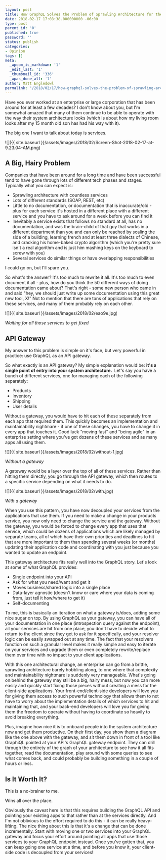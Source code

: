 ```yaml
---
layout: post
title: How GraphQL Solves the Problem of Sprawling Architecture for the Enterprise
date: 2018-02-17 17:08:38.000000000 -06:00
type: post
parent_id: '0'
published: true
password: ''
status: publish
categories:
- Opinion
tags: []
meta:
  _wpcom_is_markdown: '1'
  _edit_last: '1'
  _thumbnail_id: '336'
  _wpas_done_all: '1'
author: Matt Engledowl
permalink: "/2018/02/17/how-graphql-solves-the-problem-of-sprawling-architecture-for-the-enterprise/"
---
```

Have you ever worked at an enterprise or large corporation that has been around for at least a few decades? I don't know about you, but I'm somewhat amazed that many of them continue to be able to operate with the way their system architecture looks (which is about how my living room looks after my 15 month old son has had his way with it).

The big one I want to talk about today is services.

![]({{ site.baseurl }}/assets/images/2018/02/Screen-Shot-2018-02-17-at-9.23.04-AM.png)

## A Big, Hairy Problem

Companies that have been around for a long time and have been successful tend to have gone through lots of different tech phases and stages. Typically what you can expect is:

- Sprawling architecture with countless services
- Lots of different standards (SOAP, REST, etc)
- Little to no documentation, or documentation that is inaccurate/old - plus for each service it's hosted in a different place with a different service and you have to ask around for a week before you can find it
- Inevitably a service exists that follows no standard at all, has no documentation, and was the brain-child of that guy that works in a different department than you and can only be reached by scaling the side of a building, learning french and at least three dialects of Chinese, and cracking his home-baked crypto algorithm (which you're pretty sure isn't a real algorithm and is just him mashing keys on the keyboard to screw with you)
- Several services do similar things or have overlapping responsibilities

I could go on, but I'll spare you.

So what's the answer? It's too much to rewrite it all. It's too much to even document it all - plus, how do you think the 50 different ways of doing documentation came about? That's right - some new person who came in and said "hey, we should just write up some documentation using this great new tool, X!" Not to mention that there are tons of applications that rely on these services, and many of them probably rely on each other.

![]({{ site.baseurl }}/assets/images/2018/02/eao9e.jpg)

_Waiting for all those services to get fixed_

## API Gateway

My answer to this problem is simple on it's face, but very powerful in practice: use GraphQL as an API gateway.

So what exactly is an API gateway? My simple explanation would be: **it's a single point of entry into your system architecture.&nbsp;** Let's say you have a bunch of different services, one for managing each of the following separately:

- Products
- Inventory
- Shipping
- User details

Without a gateway, you would have to hit each of these separately from each app that required them. This quickly becomes an implementation and maintainability nightmare - if one of these changes, you have to change it in every app that touches it. Good luck "moving fast" and "being agile" in an enterprise setting where you've got dozens of these services and as many apps all using them.

![]({{ site.baseurl }}/assets/images/2018/02/without-1.jpg)

_Without a gateway_

A gateway would be a layer over the top of all of these services. Rather than hitting them directly, you go through the API gateway, which then routes to a specific service depending on what it needs to do.

![]({{ site.baseurl }}/assets/images/2018/02/with.jpg)

_With a gateway_

When you use this pattern, you have now decoupled your services from the applications that use them. If you need to make a change in your products service, you now only need to change the service and the gateway. Without the gateway, you would be forced to change every app that uses that service, which could be dozens of applications which are likely managed by separate teams, all of which have their own priorities and deadlines to hit that are more important to them than spending several weeks (or months) updating their application code and coordinating with you just because you wanted to update an endpoint.

This gateway architecture fits really well into the GraphQL story. Let's look at some of what GraphQL provides:

- Single endpoint into your API
- Ask for what you need/want and get it
- Moves business/shared logic into a single place
- Data-layer agnostic (doesn't know or care where your data is coming from, just tell it how/where to get it)
- Self-documenting

To me, this is basically an iteration on what a gateway is/does, adding some nice sugar on top. By using GraphQL as your gateway, you can have all of your documentation in one place (introspection query against the endpoint), all your services are hit from one place, you don't have to decide what to return to the client since they get to ask for it specifically, and your resolver logic can be easily swapped out at any time. The fact that your resolvers function on such a granular level makes it really simple and easy to iterate on your services and upgrade them or even completely rewrite/replace them over time with no impact to your client applications.

With this one architectural change, an enterprise can go from a brittle, sprawling architecture barely hobbling along, to one where that complexity and maintainability nightmare is suddenly very manageable. What's going on behind the gateway may still be a big, hairy mess, but now you can more easily and quickly start fixing those pieces without creating a mess for the client-side applications. Your front-end/client-side developers will love you for giving them access to such powerful technology that allows them to not have to worry about the implementation details of which services to hit and maintaining that, and your back-end developers will love you for giving them the freedom to operate without having to coordinate so heavily to avoid breaking everything.

Plus, imagine how nice it is to onboard people into the system architecture now and get them productive. On their first day, you show them a diagram like the one above with the gateway, and sit them down in front of a tool like GraphiQL pointed at your API's GraphQL gateway endpoint. They can drill through the entirety of the graph of your architecture to see how it all fits together, read the documentation, play around with some queries to see what comes back, and could probably be building something in a couple of hours or less.

## Is It Worth It?

This is a no-brainer to me.

Wins all over the place.

Obviously the caveat here is that this requires building the GraphQL API and pointing your existing apps to that rather than at the services directly. And I'm not oblivious to the effort required to do this - it can be really heavy-lifting. The nice thing about this is that it's a change that can be done incrementally. Start with moving one or two services into your GraphQL gateway and focus your effort around pointing all apps that use those services to your GraphQL endpoint instead. Once you've gotten that, you can keep going one service at a time, and before you know it, your client-side code is decoupled from your services!

